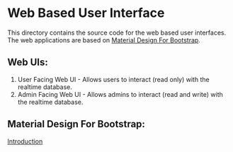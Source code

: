 # Web Based User Interface

This directory contains the source code for the web based user interfaces. The web applications are based on [Material Design For Bootstrap](https://mdbootstrap.com/).

## Web UIs:
1. User Facing Web UI - Allows users to interact (read only) with the realtime database.
2. Admin Facing Web UI - Allows admins to interact (read and write) with the realtime database.

## Material Design For Bootstrap:

[Introduction](https://mdbootstrap.com/learn/mdb-foundations/basics/introduction/)